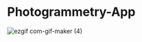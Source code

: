 # Photogrammetry-App
![ezgif com-gif-maker (4)](https://user-images.githubusercontent.com/51410810/191278394-efdb31a4-cce0-4184-a8d0-faac0c486f3a.gif)

